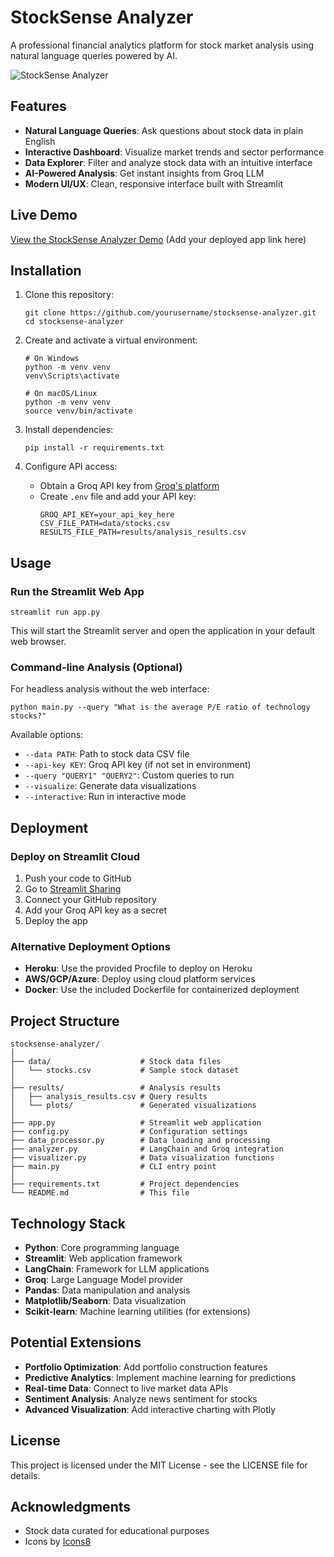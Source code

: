# StockSense Analyzer

A professional financial analytics platform for stock market analysis using natural language queries powered by AI.

![StockSense Analyzer](https://img.icons8.com/fluency/96/financial-analytics.png)

## Features

- **Natural Language Queries**: Ask questions about stock data in plain English
- **Interactive Dashboard**: Visualize market trends and sector performance
- **Data Explorer**: Filter and analyze stock data with an intuitive interface
- **AI-Powered Analysis**: Get instant insights from Groq LLM
- **Modern UI/UX**: Clean, responsive interface built with Streamlit

## Live Demo

[View the StockSense Analyzer Demo](https://stocksense-analyzer.streamlit.app/) (Add your deployed app link here)

## Installation

1. Clone this repository:
   ```
   git clone https://github.com/yourusername/stocksense-analyzer.git
   cd stocksense-analyzer
   ```

2. Create and activate a virtual environment:
   ```
   # On Windows
   python -m venv venv
   venv\Scripts\activate

   # On macOS/Linux
   python -m venv venv
   source venv/bin/activate
   ```

3. Install dependencies:
   ```
   pip install -r requirements.txt
   ```

4. Configure API access:
   - Obtain a Groq API key from [Groq's platform](https://console.groq.com/)
   - Create `.env` file and add your API key:
     ```
     GROQ_API_KEY=your_api_key_here
     CSV_FILE_PATH=data/stocks.csv
     RESULTS_FILE_PATH=results/analysis_results.csv
     ```

## Usage

### Run the Streamlit Web App

```
streamlit run app.py
```

This will start the Streamlit server and open the application in your default web browser.

### Command-line Analysis (Optional)

For headless analysis without the web interface:

```
python main.py --query "What is the average P/E ratio of technology stocks?"
```

Available options:
- `--data PATH`: Path to stock data CSV file
- `--api-key KEY`: Groq API key (if not set in environment)
- `--query "QUERY1" "QUERY2"`: Custom queries to run
- `--visualize`: Generate data visualizations
- `--interactive`: Run in interactive mode

## Deployment

### Deploy on Streamlit Cloud

1. Push your code to GitHub
2. Go to [Streamlit Sharing](https://streamlit.io/sharing)
3. Connect your GitHub repository
4. Add your Groq API key as a secret
5. Deploy the app

### Alternative Deployment Options

- **Heroku**: Use the provided Procfile to deploy on Heroku
- **AWS/GCP/Azure**: Deploy using cloud platform services
- **Docker**: Use the included Dockerfile for containerized deployment

## Project Structure

```
stocksense-analyzer/
│
├── data/                    # Stock data files
│   └── stocks.csv           # Sample stock dataset
│
├── results/                 # Analysis results
│   ├── analysis_results.csv # Query results
│   └── plots/               # Generated visualizations
│
├── app.py                   # Streamlit web application
├── config.py                # Configuration settings
├── data_processor.py        # Data loading and processing
├── analyzer.py              # LangChain and Groq integration
├── visualizer.py            # Data visualization functions
├── main.py                  # CLI entry point
│
├── requirements.txt         # Project dependencies
└── README.md                # This file
```

## Technology Stack

- **Python**: Core programming language
- **Streamlit**: Web application framework
- **LangChain**: Framework for LLM applications
- **Groq**: Large Language Model provider
- **Pandas**: Data manipulation and analysis
- **Matplotlib/Seaborn**: Data visualization
- **Scikit-learn**: Machine learning utilities (for extensions)

## Potential Extensions

- **Portfolio Optimization**: Add portfolio construction features
- **Predictive Analytics**: Implement machine learning for predictions
- **Real-time Data**: Connect to live market data APIs
- **Sentiment Analysis**: Analyze news sentiment for stocks
- **Advanced Visualization**: Add interactive charting with Plotly

## License

This project is licensed under the MIT License - see the LICENSE file for details.

## Acknowledgments

- Stock data curated for educational purposes
- Icons by [Icons8](https://icons8.com/)